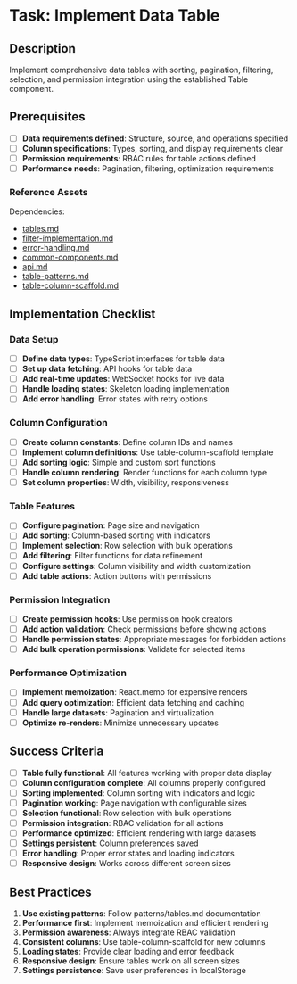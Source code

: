 # Task: Implement Data Table

## Description

Implement comprehensive data tables with sorting, pagination, filtering, selection, and permission integration using the established Table component.

## Prerequisites

- [ ] **Data requirements defined**: Structure, source, and operations specified
- [ ] **Column specifications**: Types, sorting, and display requirements clear
- [ ] **Permission requirements**: RBAC rules for table actions defined
- [ ] **Performance needs**: Pagination, filtering, optimization requirements

### Reference Assets

Dependencies:

- [tables.md](./.krci-ai/data/custom/patterns/tables.md)
- [filter-implementation.md](./.krci-ai/data/custom/patterns/filter-implementation.md)
- [error-handling.md](./.krci-ai/data/custom/patterns/error-handling.md)
- [common-components.md](./.krci-ai/data/custom/common-components.md)
- [api.md](./.krci-ai/data/custom/api.md)
- [table-patterns.md](./.krci-ai/templates/custom/table-patterns.md)
- [table-column-scaffold.md](./.krci-ai/templates/custom/table-column-scaffold.md)

## Implementation Checklist

### Data Setup

- [ ] **Define data types**: TypeScript interfaces for table data
- [ ] **Set up data fetching**: API hooks for table data
- [ ] **Add real-time updates**: WebSocket hooks for live data
- [ ] **Handle loading states**: Skeleton loading implementation
- [ ] **Add error handling**: Error states with retry options

### Column Configuration

- [ ] **Create column constants**: Define column IDs and names
- [ ] **Implement column definitions**: Use table-column-scaffold template
- [ ] **Add sorting logic**: Simple and custom sort functions
- [ ] **Handle column rendering**: Render functions for each column type
- [ ] **Set column properties**: Width, visibility, responsiveness

### Table Features

- [ ] **Configure pagination**: Page size and navigation
- [ ] **Add sorting**: Column-based sorting with indicators
- [ ] **Implement selection**: Row selection with bulk operations
- [ ] **Add filtering**: Filter functions for data refinement
- [ ] **Configure settings**: Column visibility and width customization
- [ ] **Add table actions**: Action buttons with permissions

### Permission Integration

- [ ] **Create permission hooks**: Use permission hook creators
- [ ] **Add action validation**: Check permissions before showing actions
- [ ] **Handle permission states**: Appropriate messages for forbidden actions
- [ ] **Add bulk operation permissions**: Validate for selected items

### Performance Optimization

- [ ] **Implement memoization**: React.memo for expensive renders
- [ ] **Add query optimization**: Efficient data fetching and caching
- [ ] **Handle large datasets**: Pagination and virtualization
- [ ] **Optimize re-renders**: Minimize unnecessary updates

## Success Criteria

- [ ] **Table fully functional**: All features working with proper data display
- [ ] **Column configuration complete**: All columns properly configured
- [ ] **Sorting implemented**: Column sorting with indicators and logic
- [ ] **Pagination working**: Page navigation with configurable sizes
- [ ] **Selection functional**: Row selection with bulk operations
- [ ] **Permission integration**: RBAC validation for all actions
- [ ] **Performance optimized**: Efficient rendering with large datasets
- [ ] **Settings persistent**: Column preferences saved
- [ ] **Error handling**: Proper error states and loading indicators
- [ ] **Responsive design**: Works across different screen sizes

## Best Practices

1. **Use existing patterns**: Follow patterns/tables.md documentation
2. **Performance first**: Implement memoization and efficient rendering
3. **Permission awareness**: Always integrate RBAC validation
4. **Consistent columns**: Use table-column-scaffold for new columns
5. **Loading states**: Provide clear loading and error feedback
6. **Responsive design**: Ensure tables work on all screen sizes
7. **Settings persistence**: Save user preferences in localStorage
